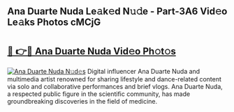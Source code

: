 ## Ana Duarte Nuda Le𝚊k𝚎d N𝚞𝚍e - Part-3A6 Vid𝚎o Le𝚊ks Photos cMCjG

# <h2><a href="http://fbc7e9.evod.top/?m=Ana+Duarte+Nuda">🔗 👉🔴 Ana Duarte Nuda Vid𝚎o Ph𝚘t𝚘s</a></h2>

[![Ana Duarte Nuda N𝚞d𝚎s](https://i.imgur.com/8V9OHl7.gif)](http://fbc7e9.evod.top/?m=Ana+Duarte+Nuda)
Digital influencer Ana Duarte Nuda and multimedia artist renowned for sharing lifestyle and dance-related content via solo and collaborative performances and brief vlogs. Ana Duarte Nuda, a respected public figure in the scientific community, has made groundbreaking discoveries in the field of medicine. 
